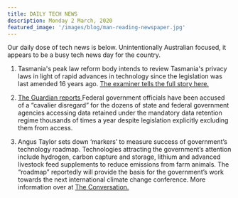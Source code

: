 ```yaml
---
title: DAILY TECH NEWS
description: Monday 2 March, 2020
featured_image: '/images/blog/man-reading-newspaper.jpg'
---
```


Our daily dose of tech news is below. Unintentionally Australian focused, it appears to be a busy tech news day for the country.


1. Tasmania's peak law reform body intends to review Tasmania's privacy laws in light of rapid advances in technology since the legislation was last amended 16 years ago. [The examiner tells the full story here.](https://www.examiner.com.au/story/6655289/top-law-reform-body-set-to-review-states-privacy-laws/)

2. [The Guardian reports ](https://www.theguardian.com/technology/2020/feb/28/australian-government-officials-accused-of-cavalier-disregard-for-unauthorised-metadata-access)Federal government officials have been accused of a “cavalier disregard” for the dozens of state and federal government agencies accessing data retained under the mandatory data retention regime thousands of times a year despite legislation explicitly excluding them from access.

3. Angus Taylor sets down ‘markers’ to measure success of government’s technology roadmap. Technologies attracting the government’s attention include hydrogen, carbon capture and storage, lithium and advanced livestock feed supplements to reduce emissions from farm animals. The “roadmap” reportedly will provide the basis for the government’s work towards the next international climate change conference. More information over at [The Conversation.](http://theconversation.com/angus-taylor-sets-down-markers-to-measure-success-of-governments-technology-roadmap-132623)
